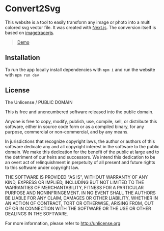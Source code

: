 # Convert2Svg


This website is a tool to easily transform any image or photo into a multi colored svg vector file. It was created with [Next.js](https://nextjs.org/). The conversion itself is based on [imagetracerjs](https://github.com/jankovicsandras/imagetracerjs).
> [Demo](https://convert2svg.com/)


## Installation

To run the app locally install dependencies with `npm i` and run the website with `npm run dev`


## License
The Unlicense / PUBLIC DOMAIN

This is free and unencumbered software released into the public domain.

Anyone is free to copy, modify, publish, use, compile, sell, or distribute this software, either in source code form or as a compiled binary, for any purpose, commercial or non-commercial, and by any means.

In jurisdictions that recognize copyright laws, the author or authors of this software dedicate any and all copyright interest in the software to the public domain. We make this dedication for the benefit of the public at large and to the detriment of our heirs and successors. We intend this dedication to be an overt act of relinquishment in perpetuity of all present and future rights to this software under copyright law.

THE SOFTWARE IS PROVIDED "AS IS", WITHOUT WARRANTY OF ANY KIND, EXPRESS OR IMPLIED, INCLUDING BUT NOT LIMITED TO THE WARRANTIES OF MERCHANTABILITY, FITNESS FOR A PARTICULAR PURPOSE AND NONINFRINGEMENT. IN NO EVENT SHALL THE AUTHORS BE LIABLE FOR ANY CLAIM, DAMAGES OR OTHER LIABILITY, WHETHER IN AN ACTION OF CONTRACT, TORT OR OTHERWISE, ARISING FROM, OUT OF OR IN CONNECTION WITH THE SOFTWARE OR THE USE OR OTHER DEALINGS IN THE SOFTWARE.

For more information, please refer to http://unlicense.org
